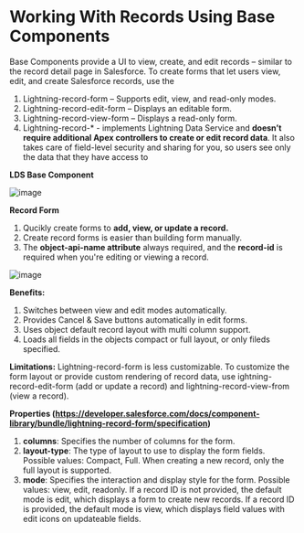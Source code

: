 # Working With Records Using Base Components

Base Components provide a UI to view, create, and edit records – similar to the record detail page in Salesforce. 
To create forms that let users view, edit, and create Salesforce records, use the 
1. Lightning-record-form – Supports edit, view, and read-only modes. 
2. Lightning-record-edit-form – Displays an editable form. 
3. Lightning-record-view-form – Displays a read-only form. 
4. Lightning-record-* - implements Lightning Data Service and **doesn’t require additional Apex controllers to create or edit record data**. It also takes care of field-level security and sharing for you, so users see only the data that they have access to

**LDS Base Component**
   
![image](https://github.com/user-attachments/assets/fb2f0a92-fd1c-4d96-8424-c0546acf4e9f)

**Record Form**

1. Qucikly create forms to **add, view, or update a record.**
2. Create record forms is easier than building form manually.
3. The **object-api-name attribute** always required, and the **record-id** is required when you're editing or viewing a record.
   
![image](https://github.com/user-attachments/assets/2e2690ee-3f2f-4904-8689-45992a6df3cf)

**Benefits:**
1. Switches between view and edit modes automatically.
2. Provides Cancel & Save buttons automatically in edit forms.
3. Uses object default record layout with multi column support.
4. Loads all fields in the objects compact or full layout, or only fileds specified.

**Limitations:**
Lightning-record-form is less customizable. To customize the form layout or provide custom rendering of record data, use ightning-record-edit-form (add or update a record) and lightning-record-view-from (view a record).

**Properties (https://developer.salesforce.com/docs/component-library/bundle/lightning-record-form/specification)**
1. **columns**: Specifies the number of columns for the form.
2. **layout-type**: The type of layout to use to display the form fields. Possible values: Compact, Full.
When creating a new record, only the full layout is supported.
3. **mode**: Specifies the interaction and display style for the form.
   Possible values: view, edit, readonly.
   If a record ID is not provided, the default mode is edit, which displays a form to create new records.
   If a record ID is provided, the default mode is view, which displays field values with edit icons on updateable fields.
